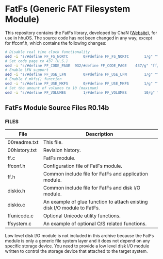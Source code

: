 # FatFs (Generic FAT Filesystem Module)

This repository contains the FatFs library, developed by ChaN ([Website](http://elm-chan.org/fsw/ff/00index_e.html)), for use in hhuOS.
The source code has not been changed in any way, except for ffconf.h, which contains the following changes:

```bash
# Disable real time clock functionality
sed -i "s/#define FF_FS_NORTC		0/#define FF_FS_NORTC		1/g" "ff/source/ffconf.h"
# Set code page to 437 (U.S.)
sed -i "s/#define FF_CODE_PAGE	932/#define FF_CODE_PAGE	437/g" "ff/source/ffconf.h"
# Enable LFN support
sed -i "s/#define FF_USE_LFN		0/#define FF_USE_LFN		1/g" "ff/source/ffconf.h"
# Enable f_mkfs() function
sed -i "s/#define FF_USE_MKFS		0/#define FF_USE_MKFS		1/g" "ff/source/ffconf.h"
# Set the amount of volumes to 10 (maximum)
sed -i "s/#define FF_VOLUMES		1/#define FF_VOLUMES		10/g" "ff/source/ffconf.h"
```

## FatFs Module Source Files R0.14b

### FILES

| File          | Description                                                               |
|---------------|---------------------------------------------------------------------------|
| 00readme.txt  | This file.                                                                |
| 00history.txt | Revision history.                                                         |
| ff.c          | FatFs module.                                                             |
| ffconf.h      | Configuration file of FatFs module.                                       |
| ff.h          | Common include file for FatFs and application module.                     |
| diskio.h      | Common include file for FatFs and disk I/O module.                        |
| diskio.c      | An example of glue function to attach existing disk I/O module to FatFs.  |
| ffunicode.c   | Optional Unicode utility functions.                                       |
| ffsystem.c    | An example of optional O/S related functions.                             |

  Low level disk I/O module is not included in this archive because the FatFs
  module is only a generic file system layer and it does not depend on any specific
  storage device. You need to provide a low level disk I/O module written to
  control the storage device that attached to the target system.

